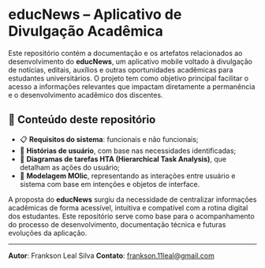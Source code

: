 # educNews – Aplicativo de Divulgação Acadêmica

Este repositório contém a documentação e os artefatos relacionados ao desenvolvimento do **educNews**, um aplicativo mobile voltado à divulgação de notícias, editais, auxílios e outras oportunidades acadêmicas para estudantes universitários. O projeto tem como objetivo principal facilitar o acesso a informações relevantes que impactam diretamente a permanência e o desenvolvimento acadêmico dos discentes.

## 📂 Conteúdo deste repositório

- 📋 **Requisitos do sistema**: funcionais e não funcionais;
- 👤 **Histórias de usuário**, com base nas necessidades identificadas;
- 🔄 **Diagramas de tarefas HTA (Hierarchical Task Analysis)**, que detalham as ações do usuário;
- 🧠 **Modelagem MOlic**, representando as interações entre usuário e sistema com base em intenções e objetos de interface.

A proposta do **educNews** surgiu da necessidade de centralizar informações acadêmicas de forma acessível, intuitiva e compatível com a rotina digital dos estudantes. Este repositório serve como base para o acompanhamento do processo de desenvolvimento, documentação técnica e futuras evoluções da aplicação.

---

**Autor**: Frankson Leal Silva
**Contato**: [frankson.11leal@gmail.com](mailto:frankson.11leal@gmail.com)  
